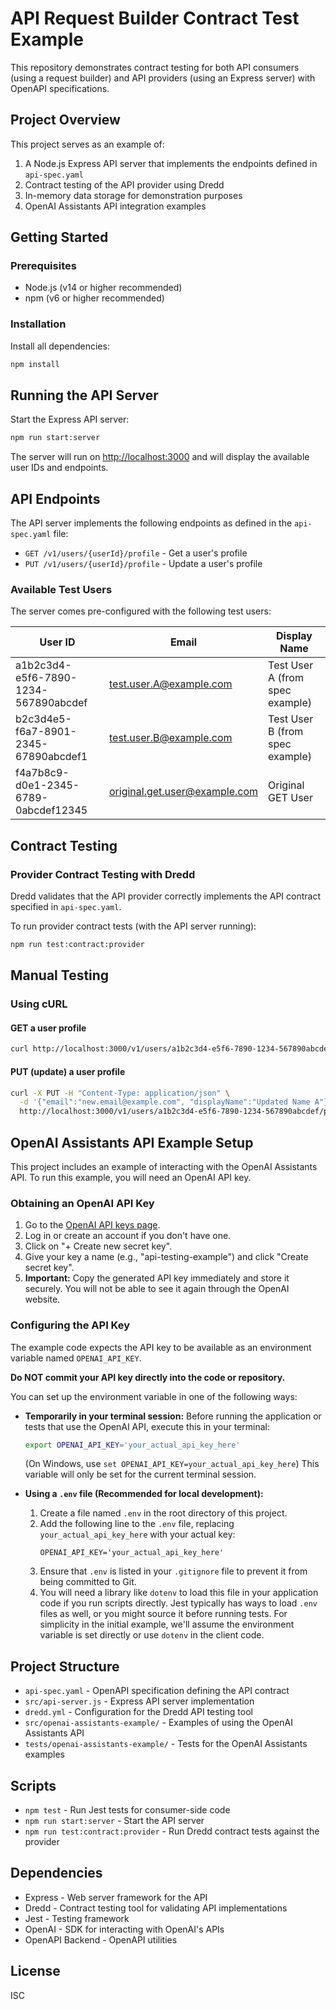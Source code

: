 # API Request Builder Contract Test Example

This repository demonstrates contract testing for both API consumers (using a request builder) and API providers (using an Express server) with OpenAPI specifications.

## Project Overview

This project serves as an example of:

1. A Node.js Express API server that implements the endpoints defined in `api-spec.yaml`
2. Contract testing of the API provider using Dredd
3. In-memory data storage for demonstration purposes
4. OpenAI Assistants API integration examples

## Getting Started

### Prerequisites

- Node.js (v14 or higher recommended)
- npm (v6 or higher recommended)

### Installation

Install all dependencies:

```bash
npm install
```

## Running the API Server

Start the Express API server:

```bash
npm run start:server
```

The server will run on <http://localhost:3000> and will display the available user IDs and endpoints.

## API Endpoints

The API server implements the following endpoints as defined in the `api-spec.yaml` file:

- `GET /v1/users/{userId}/profile` - Get a user's profile
- `PUT /v1/users/{userId}/profile` - Update a user's profile

### Available Test Users

The server comes pre-configured with the following test users:

| User ID | Email | Display Name |
|---------|-------|--------------|
| a1b2c3d4-e5f6-7890-1234-567890abcdef | <test.user.A@example.com> | Test User A (from spec example) |
| b2c3d4e5-f6a7-8901-2345-67890abcdef1 | <test.user.B@example.com> | Test User B (from spec example) |
| f4a7b8c9-d0e1-2345-6789-0abcdef12345 | <original.get.user@example.com> | Original GET User |

## Contract Testing

### Provider Contract Testing with Dredd

Dredd validates that the API provider correctly implements the API contract specified in `api-spec.yaml`.

To run provider contract tests (with the API server running):

```bash
npm run test:contract:provider
```

## Manual Testing

### Using cURL

#### GET a user profile

```bash
curl http://localhost:3000/v1/users/a1b2c3d4-e5f6-7890-1234-567890abcdef/profile
```

#### PUT (update) a user profile

```bash
curl -X PUT -H "Content-Type: application/json" \
  -d '{"email":"new.email@example.com", "displayName":"Updated Name A"}' \
  http://localhost:3000/v1/users/a1b2c3d4-e5f6-7890-1234-567890abcdef/profile
```

## OpenAI Assistants API Example Setup

This project includes an example of interacting with the OpenAI Assistants API. To run this example, you will need an OpenAI API key.

### Obtaining an OpenAI API Key

1.  Go to the [OpenAI API keys page](https://platform.openai.com/api-keys).
2.  Log in or create an account if you don't have one.
3.  Click on "+ Create new secret key".
4.  Give your key a name (e.g., "api-testing-example") and click "Create secret key".
5.  **Important:** Copy the generated API key immediately and store it securely. You will not be able to see it again through the OpenAI website.

### Configuring the API Key

The example code expects the API key to be available as an environment variable named `OPENAI_API_KEY`.

**Do NOT commit your API key directly into the code or repository.**

You can set up the environment variable in one of the following ways:

* **Temporarily in your terminal session:**
    Before running the application or tests that use the OpenAI API, execute this in your terminal:
    ```bash
    export OPENAI_API_KEY='your_actual_api_key_here'
    ```
    (On Windows, use `set OPENAI_API_KEY=your_actual_api_key_here`)
    This variable will only be set for the current terminal session.

* **Using a `.env` file (Recommended for local development):**
    1.  Create a file named `.env` in the root directory of this project.
    2.  Add the following line to the `.env` file, replacing `your_actual_api_key_here` with your actual key:
        ```
        OPENAI_API_KEY='your_actual_api_key_here'
        ```
    3.  Ensure that `.env` is listed in your `.gitignore` file to prevent it from being committed to Git.
    4.  You will need a library like `dotenv` to load this file in your application code if you run scripts directly. Jest typically has ways to load `.env` files as well, or you might source it before running tests. For simplicity in the initial example, we'll assume the environment variable is set directly or use `dotenv` in the client code.

## Project Structure

- `api-spec.yaml` - OpenAPI specification defining the API contract
- `src/api-server.js` - Express API server implementation
- `dredd.yml` - Configuration for the Dredd API testing tool
- `src/openai-assistants-example/` - Examples of using the OpenAI Assistants API
- `tests/openai-assistants-example/` - Tests for the OpenAI Assistants examples

## Scripts

- `npm test` - Run Jest tests for consumer-side code
- `npm run start:server` - Start the API server
- `npm run test:contract:provider` - Run Dredd contract tests against the provider

## Dependencies

- Express - Web server framework for the API
- Dredd - Contract testing tool for validating API implementations
- Jest - Testing framework
- OpenAI - SDK for interacting with OpenAI's APIs
- OpenAPI Backend - OpenAPI utilities

## License

ISC
